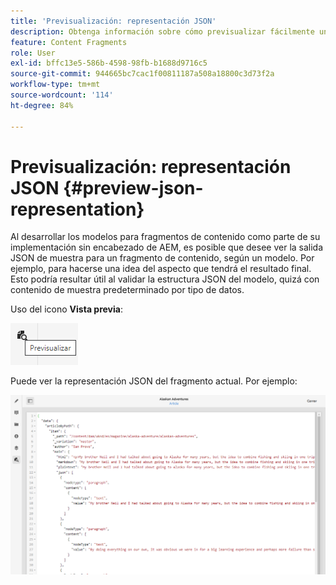 ```yaml
---
title: 'Previsualización: representación JSON'
description: Obtenga información sobre cómo previsualizar fácilmente una representación JSON de sus fragmentos de contenido al implementar su solución AEM sin encabezado.
feature: Content Fragments
role: User
exl-id: bffc13e5-586b-4598-98fb-b1688d9716c5
source-git-commit: 944665bc7cac1f00811187a508a18800c3d73f2a
workflow-type: tm+mt
source-wordcount: '114'
ht-degree: 84%

---
```


# Previsualización: representación JSON {#preview-json-representation}

Al desarrollar los modelos para fragmentos de contenido como parte de su implementación sin encabezado de AEM, es posible que desee ver la salida JSON de muestra para un fragmento de contenido, según un modelo. Por ejemplo, para hacerse una idea del aspecto que tendrá el resultado final. Esto podría resultar útil al validar la estructura JSON del modelo, quizá con contenido de muestra predeterminado por tipo de datos.

Uso del icono **Vista previa**:

![Editor de fragmentos de contenido: pestaña Vista previa](assets/cfm-preview-01.png)

Puede ver la representación JSON del fragmento actual. Por ejemplo:

![Editor de fragmentos de contenido: vista previa de un fragmento](assets/cfm-preview-02.png)
